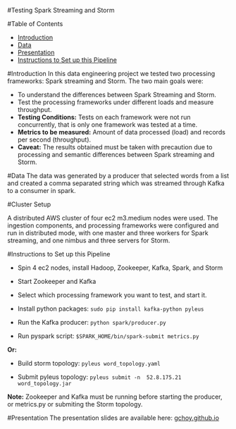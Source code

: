 #Testing Spark Streaming and Storm



#Table of Contents
- <a href= "https://github.com/gchoy/Spark-Storm/blob/master/README.md#introduction">Introduction</a>
- <a href= "https://github.com/gchoy/Spark-Storm/blob/master/README.md#data">Data</a>
- <a href= "https://github.com/gchoy/Spark-Storm/blob/master/README.md#presentation">Presentation</a>
- <a href= "https://github.com/gchoy/Spark-Storm/blob/master/README.md#instructions to setup this pipline">Instructions to Set up this Pipeline</a>

#Introduction
In this data engineering project we tested two processing frameworks: Spark streaming and Storm. The two main goals were:
- To understand the differences between Spark Streaming and Storm.
- Test the processing frameworks under different loads and measure throughput.
- **Testing Conditions:** Tests on each framework were not run concurrently, that is only one framework was tested at a time.
- **Metrics to be measured:** Amount of data processed (load) and records per second (throughput).
- **Caveat:** The results obtained must be taken with precaution due to processing and semantic differences between Spark streaming and Storm.       

#Data 
The data was generated by a producer that selected words from a list and created a comma separated string which was streamed through Kafka to a consumer in spark.

#Cluster Setup

A distributed AWS cluster of four ec2 m3.medium nodes were used. The  ingestion components, and processing frameworks were configured and run in distributed mode, with one master and three workers for Spark streaming, and one nimbus and three servers for Storm.

#Instructions to Set up this Pipeline

- Spin 4 ec2 nodes, install Hadoop, Zookeeper, Kafka, Spark, and Storm 

- Start Zookeeper and Kafka

- Select which processing framework you want to test, and start it.

- Install python packages:
```sudo pip install kafka-python pyleus ```

- Run the Kafka producer:
```python spark/producer.py```

- Run pyspark script:
```$SPARK_HOME/bin/spark-submit metrics.py```

**Or:**

- Build storm topology:
```pyleus word_topology.yaml```

- Submit pyleus topology:
```pyleus submit -n  52.8.175.21 word_topology.jar```

**Note:** Zookeeper and Kafka must be running before starting the producer, or metrics.py or submiting the Storm topology.

#Presentation 
The presentation slides are available here:
<a href= "https://gchoy.github.io/index.html">gchoy.github.io</a>

